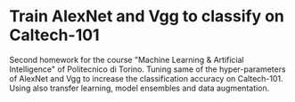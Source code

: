 # Train AlexNet and Vgg to classify on Caltech-101
Second homework for the course "Machine Learning & Artificial Intelligence" of Politecnico di Torino.
Tuning same of the hyper-parameters of AlexNet and Vgg to increase the classification accuracy on Caltech-101.
Using also transfer learning, model ensembles and data augmentation.
